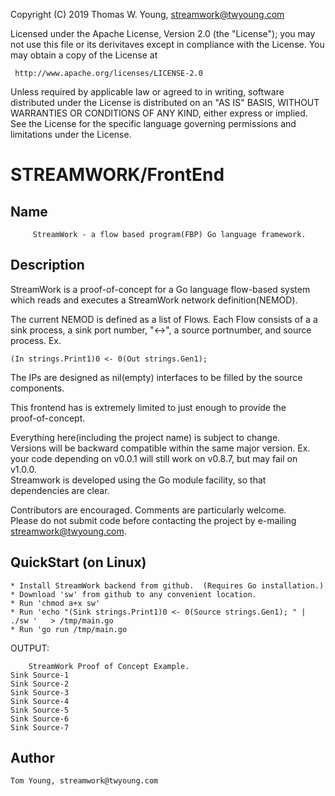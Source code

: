 Copyright (C) 2019 Thomas W. Young, streamwork@twyoung.com 

Licensed under the Apache License, Version 2.0 (the "License");
you may not use this file or its derivitaves except in compliance with the License.
You may obtain a copy of the License at

     http://www.apache.org/licenses/LICENSE-2.0

Unless required by applicable law or agreed to in writing, software
distributed under the License is distributed on an "AS IS" BASIS,
WITHOUT WARRANTIES OR CONDITIONS OF ANY KIND, either express or implied.
See the License for the specific language governing permissions and
limitations under the License.

STREAMWORK/FrontEnd
===================

Name
----

         StreamWork - a flow based program(FBP) Go language framework.
         

Description
-----------

StreamWork is a proof-of-concept for a Go language flow-based system 
which reads and executes a StreamWork network definition(NEMOD).

The current NEMOD is defined as a list of Flows.  Each Flow consists 
of a a sink process, a sink port number, "<->", a source portnumber, and   source process.  Ex.  

    (In strings.Print1)0 <- 0(Out strings.Gen1);

The IPs are designed as nil(empty) interfaces to be filled by the source components.    

This frontend has is extremely limited to just enough to provide the  
proof-of-concept.


Everything here(including the project name) is subject to change.  
Versions will be backward compatible within the same major version. 
Ex. your code depending on v0.0.1 will still work on v0.8.7, but may fail on v1.0.0.  
Streamwork is developed using the Go module facility, so that dependencies are clear.   

Contributors are encouraged.  Comments are particularly welcome.   
Please do not submit code before contacting the project by e-mailing streamwork@twyoung.com.     

QuickStart (on Linux) 
----------
	* Install StreamWork backend from github.  (Requires Go installation.)
	* Download 'sw' from github to any convenient location.
	* Run 'chmod a+x sw'
	* Run 'echo "(Sink strings.Print1)0 <- 0(Source strings.Gen1); " | ./sw ' 	> /tmp/main.go 
	* Run 'go run /tmp/main.go

OUTPUT: 
```	
	StreamWork Proof of Concept Example.
Sink Source-1
Sink Source-2
Sink Source-3
Sink Source-4
Sink Source-5
Sink Source-6
Sink Source-7
```

Author
------

    Tom Young, streamwork@twyoung.com
